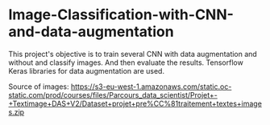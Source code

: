 # Image-Classification-with-CNN-and-data-augmentation

This project's objective is to train several CNN with data augmentation and without and classify images. And then evaluate the results. Tensorflow Keras libraries for data augmentation are used.


Source of images: https://s3-eu-west-1.amazonaws.com/static.oc-static.com/prod/courses/files/Parcours_data_scientist/Projet+-+Textimage+DAS+V2/Dataset+projet+pre%CC%81traitement+textes+images.zip
